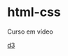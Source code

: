# html-css
 
Curso em vídeo 

<a href="brun0car1oso.github.io/html-css/html-css/desafio/ds3/index.html">d3</a>
